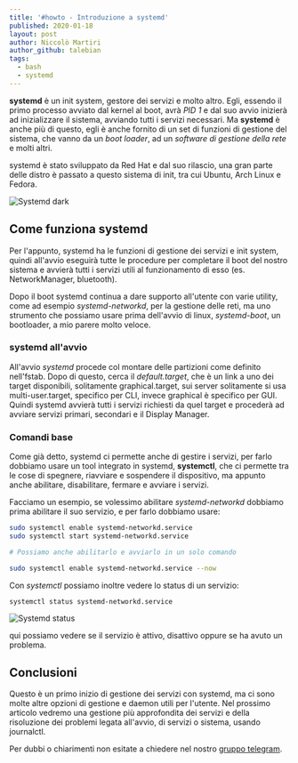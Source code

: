 ```yaml
---
title: '#howto - Introduzione a systemd'
published: 2020-01-18
layout: post
author: Niccolò Martiri
author_github: talebian
tags:
  - bash  
  - systemd 
---
```

**systemd** è un init system, gestore dei servizi e molto altro. Egli, essendo il primo processo avviato dal kernel al boot, avrà _PID 1_ e dal suo avvio inizierà ad inizializzare il sistema, avviando tutti i servizi necessari. Ma **systemd** è anche più di questo, egli è anche fornito di un set di funzioni di gestione del sistema, che vanno da un _boot loader_, ad un _software di gestione della rete_ e molti altri.

systemd è stato sviluppato da Red Hat e dal suo rilascio, una gran parte delle distro è passato a questo sistema di init, tra cui Ubuntu, Arch Linux e Fedora.

![Systemd dark](storage/systemd-dark.png)

## Come funziona systemd

Per l'appunto, systemd ha le funzioni di gestione dei servizi e init system, quindi all'avvio eseguirà tutte le procedure per completare il boot del nostro sistema e avvierà tutti i servizi utili al funzionamento di esso (es. NetworkManager, bluetooth).

Dopo il boot systemd continua a dare supporto all'utente con varie utility, come ad esempio _systemd-networkd_, per la gestione delle reti, ma uno strumento che possiamo usare prima dell'avvio di linux, _systemd-boot_, un bootloader, a mio parere molto veloce.

### systemd all'avvio

All'avvio _systemd_ procede col montare delle partizioni come definito nell'fstab. Dopo di questo, cerca il _default.target_, che è un link a uno dei target disponibili, solitamente graphical.target, sui server solitamente si usa multi-user.target, specifico per CLI, invece graphical è specifico per GUI. Quindi systemd avvierà tutti i servizi richiesti da quel target e procederà ad avviare servizi primari, secondari e il Display Manager.



### Comandi base

Come già detto, systemd ci permette anche di gestire i servizi, per farlo dobbiamo usare un tool integrato in systemd, **systemctl**, che ci permette tra le cose di spegnere, riavviare e sospendere il dispositivo, ma appunto anche abilitare, disabilitare, fermare e avviare i servizi.

Facciamo un esempio, se volessimo abilitare _systemd-networkd_ dobbiamo prima abilitare il suo servizio, e per farlo dobbiamo usare:

```bash
sudo systemctl enable systemd-networkd.service
sudo systemctl start systemd-networkd.service

# Possiamo anche abilitarlo e avviarlo in un solo comando

sudo systemctl enable systemd-networkd.service --now
```

Con _systemctl_ possiamo inoltre vedere lo status di un servizio:

```shell
systemctl status systemd-networkd.service
```
![Systemd status](storage/systemd-status.jpg)

qui possiamo vedere se il servizio è attivo, disattivo oppure se ha avuto un problema.

## Conclusioni

Questo è un primo inizio di gestione dei servizi con systemd, ma ci sono molte altre opzioni di gestione e daemon utili per l'utente. Nel prossimo articolo vedremo una gestione più approfondita dei servizi e della risoluzione dei problemi legata all'avvio, di servizi o sistema, usando journalctl.

Per dubbi o chiarimenti non esitate a chiedere nel nostro [gruppo telegram](https://linuxhub.it/t.me/gentedilinux).

